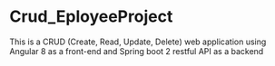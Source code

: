 # Crud_EployeeProject
This is  a CRUD (Create, Read, Update, Delete) web application using Angular 8 as a front-end and Spring boot 2 restful API as a backend

